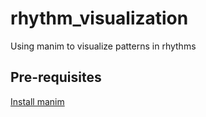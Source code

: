 # rhythm_visualization
Using manim to visualize patterns in rhythms
## Pre-requisites
[Install manim](https://docs.manim.community/en/stable/installation.html)
